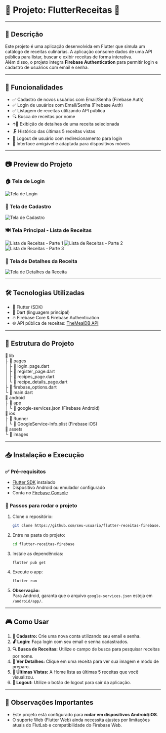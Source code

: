 # 📌 Projeto: FlutterReceitas 🍲

---

## 🚀 Descrição
Este projeto é uma aplicação desenvolvida em Flutter que simula um catálogo de receitas culinárias. A aplicação consome dados de uma API pública para listar, buscar e exibir receitas de forma interativa.  
Além disso, o projeto integra **Firebase Authentication** para permitir login e cadastro de usuários com email e senha.

---

## 🎯 Funcionalidades
- ✅ Cadastro de novos usuários com Email/Senha (Firebase Auth)
- ✅ Login de usuários com Email/Senha (Firebase Auth)
- ✅ Listagem de receitas utilizando API pública
- 🔍 Busca de receitas por nome
- 🡩‍🍳 Exibição de detalhes de uma receita selecionada
- 🗜️ Histórico das últimas 5 receitas vistas
- 🚪 Logout de usuário com redirecionamento para login
- 📱 Interface amigável e adaptada para dispositivos móveis

---

## 📷 Preview do Projeto

### 🏠 Tela de Login
![Tela de Login](assets/images/login-preview.jpg)

### 💾 Tela de Cadastro
![Tela de Cadastro](assets/images/cadastro-preview.jpg)

### 🍽️ Tela Principal - Lista de Receitas

![Lista de Receitas - Parte 1](assets/images/receitas-preview1.jpg)
![Lista de Receitas - Parte 2](assets/images/receitas-preview2.jpg)
![Lista de Receitas - Parte 3](assets/images/receitas-preview3.jpg)

### 🍲 Tela de Detalhes da Receita
![Tela de Detalhes da Receita](assets/images/detalhes-preview.jpg)

---

## 🛠️ Tecnologias Utilizadas
- 💙 Flutter (SDK)
- 📜 Dart (linguagem principal)
- 🔥 Firebase Core & Firebase Authentication
- 🌐 API pública de receitas: [TheMealDB API](https://www.themealdb.com/api.php)

---

## 📂 Estrutura do Projeto
📂 lib  
 ├️ 📂 pages  
 │ ├️ 📜 login_page.dart  
 │ ├️ 📜 register_page.dart  
 │ ├️ 📜 recipes_page.dart  
 │ └️ 📜 recipe_details_page.dart  
 ├️ 📜 firebase_options.dart  
 └️ 📜 main.dart  
📂 android  
 ├️ 📂 app  
 │ └️ 📜 google-services.json (Firebase Android)  
📂 ios  
 ├️ 📂 Runner  
 │ └️ 📜 GoogleService-Info.plist (Firebase iOS)  
📂 assets  
 └️ 📂 images

---

## 📥 Instalação e Execução
### ✅ Pré-requisitos
- [Flutter SDK](https://flutter.dev/docs/get-started/install) instalado
- Dispositivo Android ou emulador configurado
- Conta no [Firebase Console](https://console.firebase.google.com/)

### 📌 Passos para rodar o projeto
1. Clone o repositório:
   ```bash
   git clone https://github.com/seu-usuario/flutter-receitas-firebase.git
   ```
2. Entre na pasta do projeto:
   ```bash
   cd flutter-receitas-firebase
   ```
3. Instale as dependências:
   ```bash
   flutter pub get
   ```
4. Execute o app:
   ```bash
   flutter run
   ```
5. **Observação:**  
   Para Android, garanta que o arquivo `google-services.json` esteja em `/android/app/`.

---

## 🎮 Como Usar
1. **📝 Cadastro:** Crie uma nova conta utilizando seu email e senha.
2. **🔓 Login:** Faça login com seu email e senha cadastrados.
3. **🔍 Busca de Receitas:** Utilize o campo de busca para pesquisar receitas por nome.
4. **🍲 Ver Detalhes:** Clique em uma receita para ver sua imagem e modo de preparo.
5. **👀 Últimas Vistas:** A Home lista as últimas 5 receitas que você visualizou.
6. **🚪 Logout:** Utilize o botão de logout para sair da aplicação.

---

## 📢 Observações Importantes
- Este projeto está configurado para **rodar em dispositivos Android/iOS**.
- O suporte Web (Flutter Web) ainda necessita ajustes por limitações atuais do FlutLab e compatibilidade do Firebase Web.
